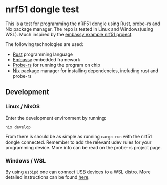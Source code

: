 # nrf51 dongle test

This is a test for programming the nRF51 dongle using Rust, probe-rs and Nix package manager.
The repo is tested in Linux and Windows(using WSL).
Much inspired by the [embassy example nrf51 project](https://github.com/embassy-rs/embassy/tree/main/examples/nrf51).

The following technologies are used:
- [Rust](https://www.rust-lang.org/) programming language
- [Embassy](https://github.com/embassy-rs/embassy) embedded framework
- [Probe-rs](https://probe.rs/) for running the program on chip
- [Nix](https://nixos.org/) package manager for installing dependencies, including rust and probe-rs

## Development

### Linux / NixOS

Enter the development environment by running:

``` shell
nix develop
```

From there is should be as simple as running `cargo run` with the nrf51 dongle connected.
Remember to add the relevant udev rules for your programming device.
More info can be read on the probe-rs project page.

### Windows / WSL

By using `usbipd` one can connect USB devices to a WSL distro.
More detailed instructions can be found [here](https://learn.microsoft.com/en-us/windows/wsl/connect-usb).
